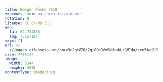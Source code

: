 ```yaml
---
title: Bergen Påske 2018
takenAt: '2018-03-29T19:15:42.000Z'
rotation: 0
license: CC BY-ND 3.0
geo:
  lat: 62.734886
  lng: 7.157127
tags: []
url: >-
  //images.ctfassets.net/bncv3c2gt878/2gi8GnQVx9NUoakLzGM7da/eee59ad1f220303d5c4d5df17a4615c7/bergen-pske-2018_40282866745_o
size: 4785137
image:
  width: 5344
  height: 3006
contentType: image/jpeg
---
```



